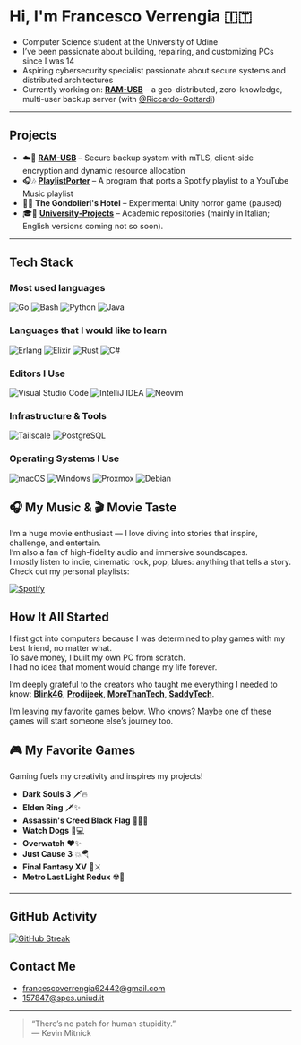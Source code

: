 # Hi, I'm Francesco Verrengia 🇮🇹

- Computer Science student at the University of Udine
- I’ve been passionate about building, repairing, and customizing PCs since I was 14
- Aspiring cybersecurity specialist passionate about secure systems and distributed architectures  
- Currently working on: [**RAM-USB**](https://github.com/Riccardo-Gottardi/ram-usb) – a geo-distributed, zero-knowledge, multi-user backup server (with [@Riccardo-Gottardi](https://github.com/Riccardo-Gottardi))

---

## Projects

- ☁️🔐 [**RAM-USB**](https://github.com/Riccardo-Gottardi/ram-usb) – Secure backup system with mTLS, client-side encryption and dynamic resource allocation
- 🎧🎶 [**PlaylistPorter**](https://github.com/Verryx-02/PlaylistPorter) – A program that ports a Spotify playlist to a YouTube Music playlist
- 🏨🥩 **The Gondolieri's Hotel** – Experimental Unity horror game (paused)  
- 🎓🏫 [**University-Projects**](https://github.com/Verryx-02/University-Projects) – Academic repositories (mainly in Italian; English versions coming not so soon).

---
## Tech Stack
### Most used languages
![Go](https://img.shields.io/badge/Go-00ADD8?style=for-the-badge&logo=go&logoColor=white)
![Bash](https://img.shields.io/badge/Bash-4EAA25?style=for-the-badge&logo=gnu-bash&logoColor=white)
![Python](https://img.shields.io/badge/Python-3776AB?style=for-the-badge&logo=python&logoColor=white)
![Java](https://img.shields.io/badge/Java-007396?style=for-the-badge&logo=java&logoColor=white)

### Languages that I would like to learn
![Erlang](https://img.shields.io/badge/Erlang-A90533?style=for-the-badge&logo=erlang&logoColor=white)
![Elixir](https://img.shields.io/badge/Elixir-4B275F?style=for-the-badge&logo=elixir&logoColor=white)
![Rust](https://img.shields.io/badge/Rust-000000?style=for-the-badge&logo=rust&logoColor=white)
![C#](https://img.shields.io/badge/C%23-239120?style=for-the-badge&logo=c-sharp&logoColor=white)

### Editors I Use
![Visual Studio Code](https://img.shields.io/badge/VS%20Code-007ACC?style=for-the-badge&logo=visual-studio-code&logoColor=white)
![IntelliJ IDEA](https://img.shields.io/badge/IntelliJ-000000?style=for-the-badge&logo=intellij-idea&logoColor=white)
![Neovim](https://img.shields.io/badge/Neovim-57A143?style=for-the-badge&logo=neovim&logoColor=white)

### Infrastructure & Tools  
![Tailscale](https://img.shields.io/badge/Tailscale-0043CE?style=for-the-badge&logo=tailscale&logoColor=white)
![PostgreSQL](https://img.shields.io/badge/PostgreSQL-336791?style=for-the-badge&logo=postgresql&logoColor=white)

### Operating Systems I Use  
![macOS](https://img.shields.io/badge/macOS-000000?style=for-the-badge&logo=apple&logoColor=white)
![Windows](https://img.shields.io/badge/Windows-0078D6?style=for-the-badge&logo=windows&logoColor=white)
![Proxmox](https://img.shields.io/badge/Proxmox-000000?style=for-the-badge&logo=proxmox&logoColor=white)
![Debian](https://img.shields.io/badge/Debian-A81D33?style=for-the-badge&logo=debian&logoColor=white)



## 🎧 My Music & 🎬 Movie Taste

I’m a huge movie enthusiast — I love diving into stories that inspire, challenge, and entertain.  
I’m also a fan of high-fidelity audio and immersive soundscapes.  
I mostly listen to indie, cinematic rock, pop, blues: anything that tells a story.  
Check out my personal playlists:
<br>

[![Spotify](https://img.shields.io/badge/Spotify-🎵-1DB954?style=for-the-badge&logo=spotify&logoColor=white)](https://open.spotify.com/user/francescoverrengia62442)


## How It All Started
I first got into computers because I was determined to play games with my best friend, no matter what.  
To save money, I built my own PC from scratch.  
I had no idea that moment would change my life forever.  

I’m deeply grateful to the creators who taught me everything I needed to know:
[**Blink46**](https://www.youtube.com/@Blink46yt), [**Prodijeek**](https://www.youtube.com/@Prodigeek), [**MoreThanTech**](https://www.youtube.com/@MoreThanTech), [**SaddyTech**](https://www.youtube.com/@SaddyTech).

I’m leaving my favorite games below. Who knows? Maybe one of these games will start someone else’s journey too.


## 🎮 My Favorite Games
Gaming fuels my creativity and inspires my projects!

- **Dark Souls 3** 🗡️🔥
- **Elden Ring** 🗡✨
- **Assassin's Creed Black Flag** 🏴‍☠️⛵
- **Watch Dogs** 📱💻
- **Overwatch** ❤️✨
- **Just Cause 3** 💥🪂
- **Final Fantasy XV** 👑⚔️
- **Metro Last Light Redux** ☢️🌆

---

## GitHub Activity
[![GitHub Streak](https://github-readme-streak-stats.herokuapp.com/?user=Verryx-02&theme=dark)](https://git.io/streak-stats)

## Contact Me

- francescoverrengia62442@gmail.com
- 157847@spes.uniud.it

---

> “There’s no patch for human stupidity.”  
> — Kevin Mitnick
